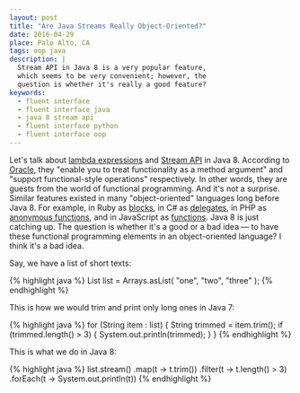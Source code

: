 ```yaml
---
layout: post
title: "Are Java Streams Really Object-Oriented?"
date: 2016-04-29
place: Palo Alto, CA
tags: oop java
description: |
  Stream API in Java 8 is a very popular feature,
  which seems to be very convenient; however, the
  question is whether it's really a good feature?
keywords:
  - fluent interface
  - fluent interface java
  - java 8 stream api
  - fluent interface python
  - fluent interface oop
---
```


Let's talk about [lambda expressions](https://docs.oracle.com/javase/tutorial/java/javaOO/lambdaexpressions.html)
and [Stream API](https://docs.oracle.com/javase/8/docs/api/java/util/stream/package-summary.html)
in Java 8.
According to [Oracle](http://www.oracle.com/technetwork/java/javase/8-whats-new-2157071.html),
they "enable you to treat functionality as a method argument"
and "support functional-style operations" respectively. In other words, they are
guests from the world of functional programming.
And it's not a surprise. Similar features existed in many "object-oriented"
languages long before Java 8. For example,
in Ruby as [blocks](http://ruby-doc.com/docs/ProgrammingRuby/html/tut_containers.html),
in C# as [delegates](https://msdn.microsoft.com/en-us/library/ms173171.aspx),
in PHP as [anonymous functions](http://php.net/manual/en/functions.anonymous.php),
and in JavaScript as [functions](https://developer.mozilla.org/en-US/docs/Web/JavaScript/Reference/Functions).
Java 8 is just catching up. The question is whether it's a good
or a bad idea &mdash; to have these functional programming elements in
an object-oriented language? I think it's a bad idea.

<!--more-->

Say, we have a list of short texts:

{% highlight java %}
List<String> list = Arrays.asList(
  "one", "two", "three"
);
{% endhighlight %}

This is how we would trim and print only long ones in Java 7:

{% highlight java %}
for (String item : list) {
  String trimmed = item.trim();
  if (trimmed.length() > 3) {
    System.out.println(trimmed);
  }
}
{% endhighlight %}

This is what we do in Java 8:

{% highlight java %}
list.stream()
  .map(t -> t.trim())
  .filter(t -> t.length() > 3)
  .forEach(t -> System.out.println(t))
{% endhighlight %}



